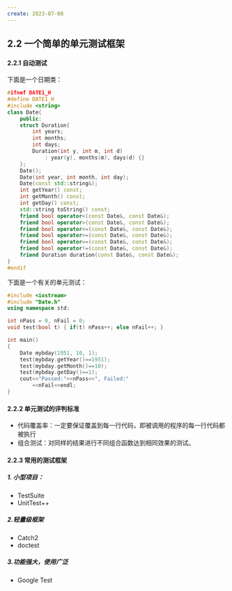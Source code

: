 ```yaml
---
create: 2023-07-08
---
```

## 2.2 一个简单的单元测试框架

#### 2.2.1 自动测试

下面是一个日期类：

```C++
#ifnef DATE1_H
#define DATE1_H
#include <string>
class Date{
    public:
    struct Duration{
        int years;
        int months;
        int days;
        Duration(int y, int m, int d)
            : year(y), months(m), days(d) {}
    };
    Date();
    Date(int year, int month, int day);
    Date(const std::string&);
    int getYear() const;
    int getMonth() const;
    int getDay() const;
    std::string toString() const;
    friend bool operator<(const Date&, const Date&);
    friend bool operator>(const Date&, const Date&);
    friend bool operator<=(const Date&, const Date&);
    friend bool operator>=(const Date&, const Date&);
    friend bool operator==(const Date&, const Date&);
    friend bool operator!=(const Date&, const Date&);
    friend Duration duration(const Date&, const Date&);
}
#endif
```

下面是一个有关的单元测试：

```C++
#include <iostream>
#include "Date.h"
using namespace std;

int nPass = 0, nFail = 0;
void test(bool t) { if(t) nPass++; else nFail++; }

int main()
{
    Date mybday(1951, 10, 1);
    test(mybday.getYear()==1951);
    test(mybday.getMonth()==10);
    test(mybday.getDay()==1);
    cout<<"Passed:"<<nPass<<", Failed:"
        <<nFail<<endl;
}
```

#### 2.2.2 单元测试的评判标准

* 代码覆盖率：一定要保证覆盖到每一行代码，即被调用的程序的每一行代码都被执行
* 组合测试：对同样的结果进行不同组合函数达到相同效果的测试。

#### 2.2.3 常用的测试框架

##### 1. 小型项目：

* TestSuite
* UnitTest++

##### 2.轻量级框架

* Catch2
* doctest

##### 3.功能强大，使用广泛

* Google Test

